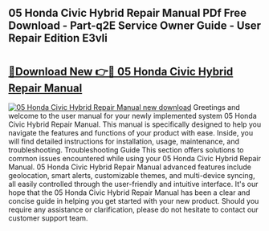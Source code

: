 ## 05 Honda Civic Hybrid Repair Manual PDf Free Download - Part-q2E Service Owner Guide - User Repair Edition E3vli

# <h2><a href="http://bc70670.oget.top/?id=05+Honda+Civic+Hybrid+Repair+Manual">🔗Download New 👉🔴 05 Honda Civic Hybrid Repair Manual</a></h2>

[![05 Honda Civic Hybrid Repair Manual new download](https://i.imgur.com/5g1atiW.png)](http://bc70670.oget.top/?id=05+Honda+Civic+Hybrid+Repair+Manual)
Greetings and welcome to the user manual for your newly implemented system 05 Honda Civic Hybrid Repair Manual. This manual is specifically designed to help you navigate the features and functions of your product with ease. Inside, you will find detailed instructions for installation, usage, maintenance, and troubleshooting. Troubleshooting Guide This section offers solutions to common issues encountered while using your 05 Honda Civic Hybrid Repair Manual. 05 Honda Civic Hybrid Repair Manual advanced features include geolocation, smart alerts, customizable themes, and multi-device syncing, all easily controlled through the user-friendly and intuitive interface. It's our hope that the 05 Honda Civic Hybrid Repair Manual has been a clear and concise guide in helping you get started with your new product. Should you require any assistance or clarification, please do not hesitate to contact our customer support team.
